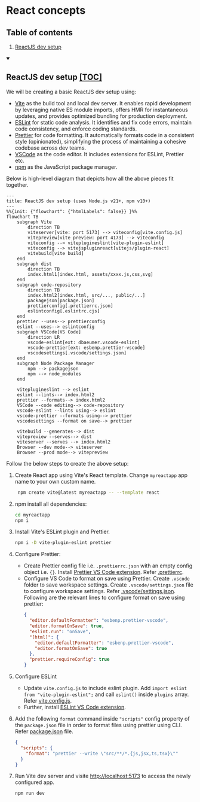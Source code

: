 # React concepts

## Table of contents

1. [ReactJS dev setup](#reactjs-dev-setup)

<details open>
  <summary>
  
  ## ReactJS dev setup [[TOC]](#table-of-contents)
  
  </summary>

We will be creating a basic ReactJS dev setup using:

- [Vite](https://vitejs.dev/) as the build tool and local dev server. It enables rapid development by leveraging native ES module imports, offers HMR for instantaneous updates, and provides optimized bundling for production deployment.
- [ESLint](https://eslint.org/) for static code analysis. It identifies and fix code errors, maintain code consistency, and enforce coding standards.
- [Prettier](https://prettier.io/) for code formatting. It automatically formats code in a consistent style (opinionated), simplifying the process of maintaining a cohesive codebase across dev teams.
- [VSCode](https://code.visualstudio.com/) as the code editor. It includes extensions for ESLint, Prettier etc.
- [npm](https://www.npmjs.com/) as the JavaScript package manager.

Below is high-level diagram that depicts how all the above pieces fit together.

```mermaid
---
title: ReactJS dev setup (uses Node.js v21+, npm v10+)
---
%%{init: {"flowchart": {"htmlLabels": false}} }%%
flowchart TB
    subgraph Vite
        direction TB
        viteserver[vite: port 5173] --> viteconfig[vite.config.js]
        vitepreview[vite preview: port 4173] --> viteconfig
        viteconfig --> viteplugineslint[vite-plugin-eslint]
        viteconfig --> vitejspluginreact[vitejs/plugin-react]
        vitebuild[vite build]
    end
    subgraph dist
        direction TB
        index.html1[index.html, assets/xxxx.js,css,svg]
    end
    subgraph code-repository
        direction TB
        index.html2[index.html, src/..., public/...]
        packagejson[package.json]
        prettierconfig[.prettierrc.json]
        eslintconfig[.eslintrc.cjs]
    end
    prettier --uses--> prettierconfig
    eslint --uses--> eslintconfig
    subgraph VSCode[VS Code]
        direction LR
        vscode-eslint[ext: dbaeumer.vscode-eslint]
        vscode-prettier[ext: esbenp.prettier-vscode]
        vscodesettings[.vscode/settings.json]
    end
    subgraph Node Package Manager
        npm --> packagejson
        npm --> node_modules
    end

    viteplugineslint --> eslint
    eslint --lints--> index.html2
    prettier --formats--> index.html2
    VSCode --code editing--> code-repository
    vscode-eslint --lints using--> eslint
    vscode-prettier --formats using--> prettier
    vscodesettings --format on save--> prettier

    vitebuild --generates--> dist
    vitepreview --serves--> dist
    viteserver --serves --> index.html2
    Browser --dev mode--> viteserver
    Browser --prod mode--> vitepreview
```

Follow the below steps to create the above setup:

1. Create React app using Vite's React template. Change `myreactapp` app name to your own custom name.
   ```sh
    npm create vite@latest myreactapp -- --template react
   ```
2. npm install all dependencies:
   ```sh
   cd myreactapp
   npm i
   ```
3. Install Vite's ESLint plugin and Prettier.
   ```sh
   npm i -D vite-plugin-eslint prettier
   ```
4. Configure Prettier:

   - Create Prettier config file i.e. `.prettierrc.json` with an empty config object i.e. `{}`. Install [Prettier VS Code extension](https://marketplace.visualstudio.com/items?itemName=esbenp.prettier-vscode). Refer [.prettierrc](./.prettierrc.json).
   - Configure VS Code to format on save using Prettier. Create `.vscode` folder to save workspace
     settings. Create `.vscode/settings.json` file to configure workspace settings. Refer [.vscode/settings.json](./.vscode/settings.json). Following are the relevant lines to configure format on save using prettier:
     ```json
     {
       "editor.defaultFormatter": "esbenp.prettier-vscode",
       "editor.formatOnSave": true,
       "eslint.run": "onSave",
       "[html]": {
         "editor.defaultFormatter": "esbenp.prettier-vscode",
         "editor.formatOnSave": true
       },
       "prettier.requireConfig": true
     }
     ```

5. Configure ESLint
   - Update `vite.config.js` to include eslint plugin. Add `import eslint from "vite-plugin-eslint";` and call `eslint()` inside `plugins` array. Refer [vite.config.js](./vite.config.js).
   - Further, install [ESLint VS Code extension](https://marketplace.visualstudio.com/items?itemName=dbaeumer.vscode-eslint).
6. Add the following `format` command inside `"scripts"` config property of the `package.json` file in order to format files using prettier using CLI. Refer [package.json](./package.json) file.
   ```json
   {
     "scripts": {
       "format": "prettier --write \"src/**/*.{js,jsx,ts,tsx}\""
     }
   }
   ```
7. Run Vite dev server and visite [http://localhost:5173](http://localhost:5173) to access the newly configured app.
   ```sh
   npm run dev
   ```

</details>
